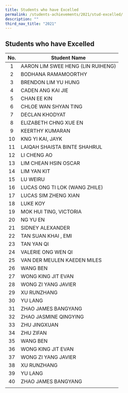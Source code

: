 ```yaml
---
title: Students who have Excelled
permalink: /students-achievements/2021/stud-excelled/
description: ""
third_nav_title: "2021"
---
```

## Students who have Excelled

| **No.**  | **Student Name**  |
|:-:|---|
| 1  | AARON LIM SWEE HENG (LIN RUIHENG)  |
| 2  | BODHANA RAMAMOORTHY |
| 3  |  BRENDON LIM YU HUNG |
| 4  | CADEN ANG KAI JIE  |
| 5  | CHAN EE KIN |
| 6  | CHLOE WAN SHYAN TING  |
| 7  | DECLAN KHODYAT  |
| 8  | ELIZABETH CHNG XUE EN |
| 9  | KEERTHY KUMARAN  |
| 10  | KNG YI KAI, JAYK  |
| 11  | LAIQAH SHAISTA BINTE SHAHRUL  |
| 12  | LI CHENG AO  |
| 13  | LIM CHEAN HSIN OSCAR  |
| 14  | LIM YAN KIT  |
| 15  |LU WEIRU  |
|  16 | LUCAS ONG TI LOK (WANG ZHILE)  |
| 17  | LUCAS SIM ZHENG XIAN  |
| 18  | LUKE KOY |
|  19 | MOK HUI TING, VICTORIA  |
| 20  | NG YU EN  |
| 21  | SIDNEY ALEXANDER  |
| 22  | TAN SUAN KHAI , EMI  |
| 23  | TAN YAN QI  |
| 24  | VALERIE ONG WEN QI  |
| 25  | VAN DER MEULEN KAEDEN MILES  |
| 26  | WANG BEN  |
| 27  |WONG KING JIT EVAN   |
| 28  |  WONG ZI YANG JAVIER |
| 29  | XU RUNZHANG  |
|30   |YU LANG  |
| 31  | ZHAO JAMES BANGYANG  |
| 32  | ZHAO JASMINE QINGYING  |
| 33  | ZHU JINGXUAN  |
|  34 | ZHU ZIFAN  |
| 35  | WANG BEN  |
| 36  |WONG KING JIT EVAN   |
| 37  |  WONG ZI YANG JAVIER |
| 38  | XU RUNZHANG  |
|39   |YU LANG  |
| 40  | ZHAO JAMES BANGYANG  |
|   |   |
